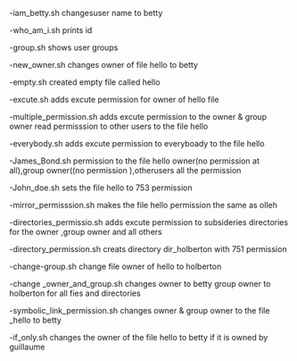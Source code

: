 -iam_betty.sh changesuser name to betty

-who_am_i.sh prints id

-group.sh shows user groups

-new_owner.sh changes owner of file hello to betty

-empty.sh created empty file called hello

-excute.sh adds excute permission for owner of hello file

-multiple_permission.sh adds excute permission to the owner & group owner read permisssion to other users to the file hello

-everybody.sh adds excute permission to everyboady to the file hello

-James_Bond.sh permission to the file hello owner(no permission at all),group owner((no permission ),otherusers all the permission

-John_doe.sh sets the file hello to 753 permission

-mirror_permisssion.sh makes the file hello permission the same as olleh

-directories_permissio.sh adds excute permission to subsideries directories for the owner ,group owner and all others

-directory_permission.sh creats directory dir_holberton with 751 permission

-change-group.sh change file owner of hello to holberton

-change _owner_and_group.sh changes owner to betty group owner to holberton for all fies and directories

-symbolic_link_permission.sh changes owner & group owner to the file _hello to betty

-if_only.sh changes the owner of the file hello to betty if it is owned by guillaume
